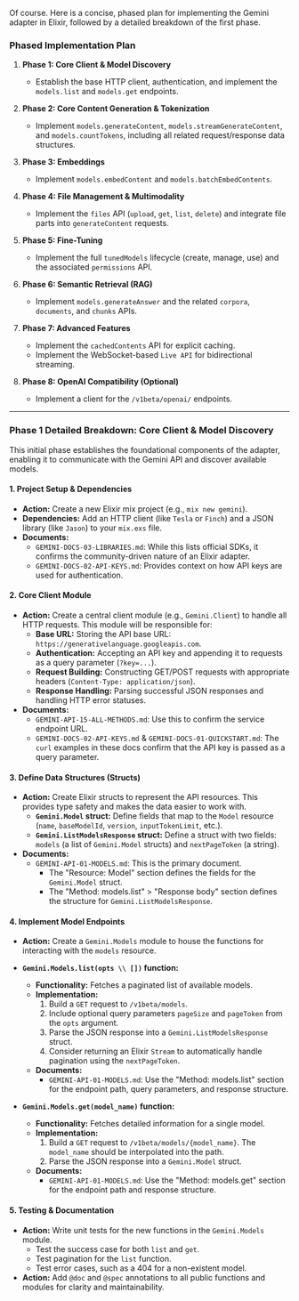 Of course. Here is a concise, phased plan for implementing the Gemini adapter in Elixir, followed by a detailed breakdown of the first phase.

### Phased Implementation Plan

1.  **Phase 1: Core Client & Model Discovery**
    *   Establish the base HTTP client, authentication, and implement the `models.list` and `models.get` endpoints.

2.  **Phase 2: Core Content Generation & Tokenization**
    *   Implement `models.generateContent`, `models.streamGenerateContent`, and `models.countTokens`, including all related request/response data structures.

3.  **Phase 3: Embeddings**
    *   Implement `models.embedContent` and `models.batchEmbedContents`.

4.  **Phase 4: File Management & Multimodality**
    *   Implement the `files` API (`upload`, `get`, `list`, `delete`) and integrate file parts into `generateContent` requests.

5.  **Phase 5: Fine-Tuning**
    *   Implement the full `tunedModels` lifecycle (create, manage, use) and the associated `permissions` API.

6.  **Phase 6: Semantic Retrieval (RAG)**
    *   Implement `models.generateAnswer` and the related `corpora`, `documents`, and `chunks` APIs.

7.  **Phase 7: Advanced Features**
    *   Implement the `cachedContents` API for explicit caching.
    *   Implement the WebSocket-based `Live API` for bidirectional streaming.

8.  **Phase 8: OpenAI Compatibility (Optional)**
    *   Implement a client for the `/v1beta/openai/` endpoints.

---

### Phase 1 Detailed Breakdown: Core Client & Model Discovery

This initial phase establishes the foundational components of the adapter, enabling it to communicate with the Gemini API and discover available models.

#### 1. Project Setup & Dependencies

*   **Action:** Create a new Elixir mix project (e.g., `mix new gemini`).
*   **Dependencies:** Add an HTTP client (like `Tesla` or `Finch`) and a JSON library (like `Jason`) to your `mix.exs` file.
*   **Documents:**
    *   `GEMINI-DOCS-03-LIBRARIES.md`: While this lists official SDKs, it confirms the community-driven nature of an Elixir adapter.
    *   `GEMINI-DOCS-02-API-KEYS.md`: Provides context on how API keys are used for authentication.

#### 2. Core Client Module

*   **Action:** Create a central client module (e.g., `Gemini.Client`) to handle all HTTP requests. This module will be responsible for:
    *   **Base URL:** Storing the API base URL: `https://generativelanguage.googleapis.com`.
    *   **Authentication:** Accepting an API key and appending it to requests as a query parameter (`?key=...`).
    *   **Request Building:** Constructing GET/POST requests with appropriate headers (`Content-Type: application/json`).
    *   **Response Handling:** Parsing successful JSON responses and handling HTTP error statuses.
*   **Documents:**
    *   `GEMINI-API-15-ALL-METHODS.md`: Use this to confirm the service endpoint URL.
    *   `GEMINI-DOCS-02-API-KEYS.md` & `GEMINI-DOCS-01-QUICKSTART.md`: The `curl` examples in these docs confirm that the API key is passed as a query parameter.

#### 3. Define Data Structures (Structs)

*   **Action:** Create Elixir structs to represent the API resources. This provides type safety and makes the data easier to work with.
    *   **`Gemini.Model` struct:** Define fields that map to the `Model` resource (`name`, `baseModelId`, `version`, `inputTokenLimit`, etc.).
    *   **`Gemini.ListModelsResponse` struct:** Define a struct with two fields: `models` (a list of `Gemini.Model` structs) and `nextPageToken` (a string).
*   **Documents:**
    *   `GEMINI-API-01-MODELS.md`: This is the primary document.
        *   The "Resource: Model" section defines the fields for the `Gemini.Model` struct.
        *   The "Method: models.list" > "Response body" section defines the structure for `Gemini.ListModelsResponse`.

#### 4. Implement Model Endpoints

*   **Action:** Create a `Gemini.Models` module to house the functions for interacting with the `models` resource.

*   **`Gemini.Models.list(opts \\ [])` function:**
    *   **Functionality:** Fetches a paginated list of available models.
    *   **Implementation:**
        1.  Build a `GET` request to `/v1beta/models`.
        2.  Include optional query parameters `pageSize` and `pageToken` from the `opts` argument.
        3.  Parse the JSON response into a `Gemini.ListModelsResponse` struct.
        4.  Consider returning an Elixir `Stream` to automatically handle pagination using the `nextPageToken`.
    *   **Documents:**
        *   `GEMINI-API-01-MODELS.md`: Use the "Method: models.list" section for the endpoint path, query parameters, and response structure.

*   **`Gemini.Models.get(model_name)` function:**
    *   **Functionality:** Fetches detailed information for a single model.
    *   **Implementation:**
        1.  Build a `GET` request to `/v1beta/models/{model_name}`. The `model_name` should be interpolated into the path.
        2.  Parse the JSON response into a `Gemini.Model` struct.
    *   **Documents:**
        *   `GEMINI-API-01-MODELS.md`: Use the "Method: models.get" section for the endpoint path and response structure.

#### 5. Testing & Documentation

*   **Action:** Write unit tests for the new functions in the `Gemini.Models` module.
    *   Test the success case for both `list` and `get`.
    *   Test pagination for the `list` function.
    *   Test error cases, such as a 404 for a non-existent model.
*   **Action:** Add `@doc` and `@spec` annotations to all public functions and modules for clarity and maintainability.
